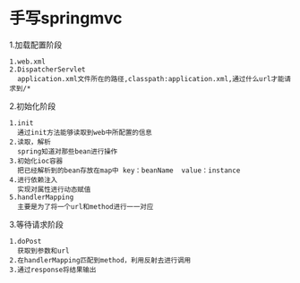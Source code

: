 # 手写springmvc

1.加载配置阶段

```china
1.web.xml
2.DispatcherServlet
  application.xml文件所在的路径,classpath:application.xml,通过什么url才能请求到/*
```

2.初始化阶段

```china
1.init
  通过init方法能够读取到web中所配置的信息
2.读取，解析
  spring知道对那些bean进行操作
3.初始化ioc容器
  把已经解析到的bean存放在map中 key：beanName  value：instance
4.进行依赖注入
  实现对属性进行动态赋值
5.handlerMapping
  主要是为了将一个url和method进行一一对应
```

3.等待请求阶段

```
1.doPost
  获取到参数和url
2.在handlerMapping匹配到method，利用反射去进行调用
3.通过response将结果输出
```
